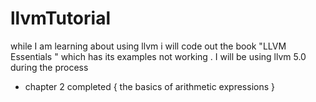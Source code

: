 # llvmTutorial
while I am learning about using llvm i will code out the book "LLVM Essentials " which has its examples not working . I will be using llvm 5.0 during the process

- chapter 2 completed {  the basics of arithmetic expressions }